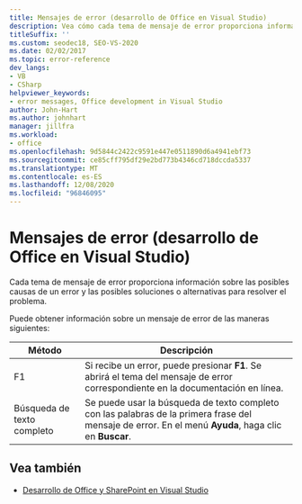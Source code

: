 ```yaml
---
title: Mensajes de error (desarrollo de Office en Visual Studio)
description: Vea cómo cada tema de mensaje de error proporciona información sobre las posibles causas de un error y las posibles soluciones o soluciones alternativas para resolver el problema.
titleSuffix: ''
ms.custom: seodec18, SEO-VS-2020
ms.date: 02/02/2017
ms.topic: error-reference
dev_langs:
- VB
- CSharp
helpviewer_keywords:
- error messages, Office development in Visual Studio
author: John-Hart
ms.author: johnhart
manager: jillfra
ms.workload:
- office
ms.openlocfilehash: 9d5844c2422c9591e447e0511890d6a4941ebf73
ms.sourcegitcommit: ce85cff795df29e2bd773b4346cd718dccda5337
ms.translationtype: MT
ms.contentlocale: es-ES
ms.lasthandoff: 12/08/2020
ms.locfileid: "96846095"
---
```

# <a name="error-messages-office-development-in-visual-studio"></a>Mensajes de error (desarrollo de Office en Visual Studio)
  Cada tema de mensaje de error proporciona información sobre las posibles causas de un error y las posibles soluciones o alternativas para resolver el problema.

 Puede obtener información sobre un mensaje de error de las maneras siguientes:

|Método|Descripción|
|-|-|
|F1|Si recibe un error, puede presionar **F1**. Se abrirá el tema del mensaje de error correspondiente en la documentación en línea.|
|Búsqueda de texto completo|Se puede usar la búsqueda de texto completo con las palabras de la primera frase del mensaje de error. En el menú **Ayuda**, haga clic en **Buscar**.|

## <a name="see-also"></a>Vea también
- [Desarrollo de Office y SharePoint en Visual Studio](../vsto/office-and-sharepoint-development-in-visual-studio.md)
